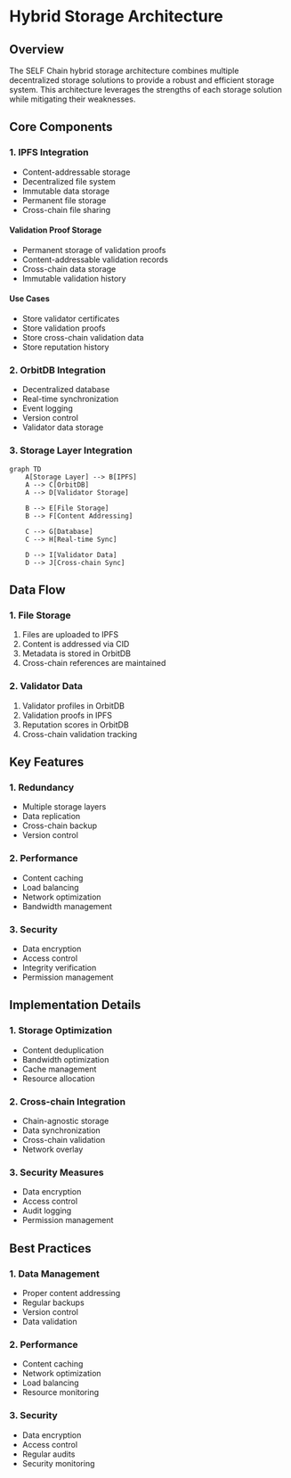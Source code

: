 # Hybrid Storage Architecture

## Overview
The SELF Chain hybrid storage architecture combines multiple decentralized storage solutions to provide a robust and efficient storage system. This architecture leverages the strengths of each storage solution while mitigating their weaknesses.

## Core Components

### 1. IPFS Integration
- Content-addressable storage
- Decentralized file system
- Immutable data storage
- Permanent file storage
- Cross-chain file sharing

#### Validation Proof Storage
- Permanent storage of validation proofs
- Content-addressable validation records
- Cross-chain data storage
- Immutable validation history

#### Use Cases
- Store validator certificates
- Store validation proofs
- Store cross-chain validation data
- Store reputation history

### 2. OrbitDB Integration
- Decentralized database
- Real-time synchronization
- Event logging
- Version control
- Validator data storage

### 3. Storage Layer Integration
```mermaid
graph TD
    A[Storage Layer] --> B[IPFS]
    A --> C[OrbitDB]
    A --> D[Validator Storage]
    
    B --> E[File Storage]
    B --> F[Content Addressing]
    
    C --> G[Database]
    C --> H[Real-time Sync]
    
    D --> I[Validator Data]
    D --> J[Cross-chain Sync]
```

## Data Flow

### 1. File Storage
1. Files are uploaded to IPFS
2. Content is addressed via CID
3. Metadata is stored in OrbitDB
4. Cross-chain references are maintained

### 2. Validator Data
1. Validator profiles in OrbitDB
2. Validation proofs in IPFS
3. Reputation scores in OrbitDB
4. Cross-chain validation tracking

## Key Features

### 1. Redundancy
- Multiple storage layers
- Data replication
- Cross-chain backup
- Version control

### 2. Performance
- Content caching
- Load balancing
- Network optimization
- Bandwidth management

### 3. Security
- Data encryption
- Access control
- Integrity verification
- Permission management

## Implementation Details

### 1. Storage Optimization
- Content deduplication
- Bandwidth optimization
- Cache management
- Resource allocation

### 2. Cross-chain Integration
- Chain-agnostic storage
- Data synchronization
- Cross-chain validation
- Network overlay

### 3. Security Measures
- Data encryption
- Access control
- Audit logging
- Permission management

## Best Practices

### 1. Data Management
- Proper content addressing
- Regular backups
- Version control
- Data validation

### 2. Performance
- Content caching
- Network optimization
- Load balancing
- Resource monitoring

### 3. Security
- Data encryption
- Access control
- Regular audits
- Security monitoring
